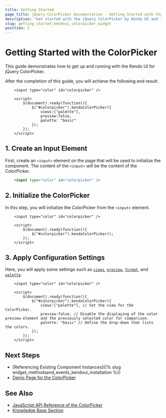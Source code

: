 ```yaml
---
title: Getting Started
page_title: jQuery ColorPicker Documentation - Getting Started with the ColorPicker
description: "Get started with the jQuery ColorPicker by Kendo UI and learn how to create and initialize the component."
slug: getting_started_kendoui_colorpicker_widget
position: 2
---
```



# Getting Started with the ColorPicker 

This guide demonstrates how to get up and running with the Kendo UI for jQuery ColorPicker.

After the completion of this guide, you will achieve the following end result:

```dojo
    <input type="color" id="colorpicker" />

    <script>
        $(document).ready(function(){
            $("#colorpicker").kendoColorPicker({ 
                views:["palette"],
                preview:false,
                palette: "basic" 
            });
        });
    </script>
```

## 1. Create an Input Element

First, create an `<input>` element on the page that will be used to initialize the component. The content of the `<input>` will be the content of the ColorPicker.

```html
    <input type="color" id="colorpicker" />
```

## 2. Initialize the ColorPicker

In this step, you will initialize the ColorPicker from the `<input>` element.

```dojo
    <input type="color" id="colorpicker" />

    <script>
        $(document).ready(function(){
            $("#colorpicker").kendoColorPicker();
        });
    </script>
```

## 3. Apply Configuration Settings

Here, you will apply some settings such as [`views`](/api/javascript/ui/colorpicker/configuration/views), [`preview`](/api/javascript/ui/colorpicker/configuration/preview), [`format`](/api/javascript/ui/colorgradient/configuration/format), and [`palette`](/api/javascript/ui/colorpicker/configuration/palette).

```dojo
    <input type="color" id="colorpicker" />

    <script>
        $(document).ready(function(){
            $("#colorpicker").kendoColorPicker({ 
                views:["palette"], // Set the view for the ColorPicker.
                preview:false, // Disable the displaying of the color preview element and the previously selected color for comparison.
                palette: "basic" // Define the drop-down that lists the colors.
            });
        });
    </script>
```

## Next Steps

* [Referencing Existing Component Instances]({% slug widget_methodsand_events_kendoui_installation %})
* [Demo Page for the ColorPicker](https://demos.telerik.com/kendo-ui/colorpicker/index)

## See Also 

* [JavaScript API Reference of the ColorPicker](/api/javascript/ui/colorpicker)
* [Knowledge Base Section](/knowledge-base)

<script>
  window.onload = function() {
    document.getElementsByClassName("btn-run")[0].click();
  }
</script>
